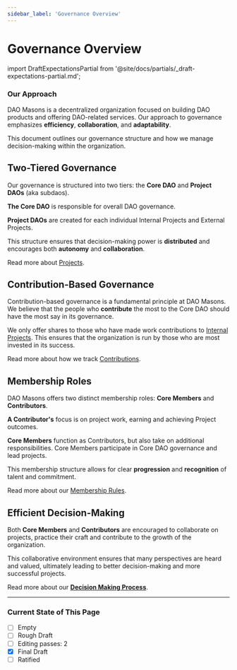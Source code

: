 ```yaml
---
sidebar_label: 'Governance Overview'
---
```


# Governance Overview

import DraftExpectationsPartial from '@site/docs/partials/\_draft-expectations-partial.md';

<DraftExpectationsPartial />

### Our Approach

DAO Masons is a decentralized organization focused on building DAO products and offering DAO-related services. Our approach to governance emphasizes **efficiency**, **collaboration**, and **adaptability**.

This document outlines our governance structure and how we manage decision-making within the organization.

## Two-Tiered Governance

Our governance is structured into two tiers: the **Core DAO** and **Project DAOs** (aka subdaos).

**The Core DAO** is responsible for overall DAO governance.

**Project DAOs** are created for each individual Internal Projects and External Projects.

This structure ensures that decision-making power is **distributed** and encourages both **autonomy** and **collaboration**.

Read more about [Projects](/Rules/projects).

## Contribution-Based Governance

Contribution-based governance is a fundamental principle at DAO Masons. We believe that the people who **contribute** the most to the Core DAO should have the most say in its governance.

We only offer shares to those who have made work contributions to [Internal Projects](http://localhost:3000/Rules/projects#project-definition). This ensures that the organization is run by those who are most invested in its success.

Read more about how we track [Contributions](/Rituals/ritual-of-light).

## Membership Roles

DAO Masons offers two distinct membership roles: **Core Members** and **Contributors**.

**A Contributor's** focus is on project work, earning and achieving Project outcomes.

**Core Members** function as Contributors, but also take on additional responsibilities. Core Members participate in Core DAO governance and lead projects.

This membership structure allows for clear **progression** and **recognition** of talent and commitment.

Read more about our [Membership Rules](/Rules/membership-rules).

## Efficient Decision-Making

Both **Core Members** and **Contributors** are encouraged to collaborate on projects, practice their craft and contribute to the growth of the organization.

This collaborative environment ensures that many perspectives are heard and valued, ultimately leading to better decision-making and more successful projects.

Read more about our **[Decision Making Process](/Rules/decision-making)**.

---

### Current State of This Page

- [ ] Empty
- [ ] Rough Draft
- [ ] Editing passes: 2
- [x] Final Draft
- [ ] Ratified
